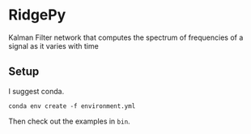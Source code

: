 # RidgePy

Kalman Filter network that computes the spectrum of frequencies of a signal as it varies with time

## Setup

I suggest conda.

```
conda env create -f environment.yml
```

Then check out the examples in `bin`.